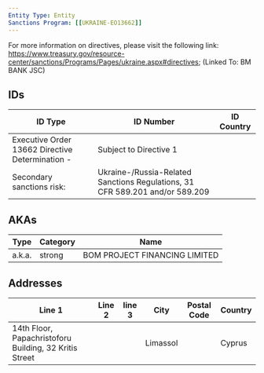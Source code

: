 ```yaml
---
Entity Type: Entity
Sanctions Program: [[UKRAINE-EO13662]]
---
```

For more information on directives, please visit the following link: https://www.treasury.gov/resource-center/sanctions/Programs/Pages/ukraine.aspx#directives; (Linked To: BM BANK JSC)

## IDs
| ID Type | ID Number | ID Country |
|---------|-----------|------------|
| Executive Order 13662 Directive Determination - | Subject to Directive 1 |  |
| Secondary sanctions risk: | Ukraine-/Russia-Related Sanctions Regulations, 31 CFR 589.201 and/or 589.209 |  |


## AKAs
| Type | Category | Name      | 
|------|----------|-----------|
| a.k.a. | strong | BOM PROJECT FINANCING LIMITED |


## Addresses
| Line 1 | Line 2 | line 3 | City | Postal Code| Country | 
|--------|--------|--------|------|------------|---------|
| 14th Floor, Papachristoforu Building, 32 Kritis Street |  |  | Limassol |  | Cyprus |

